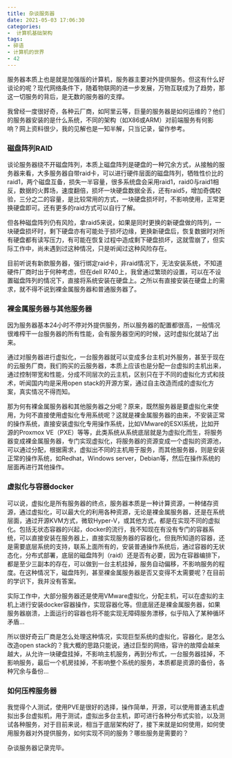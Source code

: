 ```yaml
---
title: 杂谈服务器
date: 2021-05-03 17:06:30
categories:
-  计算机基础架构
tags:
- 碎语
- 计算机的世界
- 42
---
```






服务器本质上也是就是加强版的计算机，服务器主要对外提供服务。但这有什么好谈论的呢？现代网络条件下，随着物联网的进一步发展，万物互联成为了趋势，那这一切服务的背后，是无数的服务器的支撑。

我曾经一度很好奇，各种云厂商，如阿里云等，巨量的服务器是如何运维的？他们的服务器安装的是什么系统，不同的架构（如X86或ARM）对前端服务有何影响？网上资料很少，我的见解也是一知半解，只当记录，留作参考。

### 磁盘阵列RAID

谈论服务器绕不开磁盘阵列，本质上磁盘阵列是硬盘的一种冗余方式，从接触的服务器来看，大多服务器自带raid卡，可以进行硬件层面的磁盘阵列，牺牲性价比的raid1，两个磁盘互备，损失一半容量，很多系统盘会采用raid1，raid0与raid1相反，数据的火葬场，速度翻倍，损坏一块硬盘数据全丢，还有raid5，增加奇偶校验，三分之二的容量，是比较常用的方式，一块硬盘损坏时，不影响使用，正常更换硬盘即可。还有更多的raid方式可以自行了解。

但各种磁盘阵列仍有风险，拿raid5来说，如果是同时更换的新硬盘做的阵列，一块硬盘损坏时，剩下硬盘亦有可能处于损坏边缘，更换新硬盘后，恢复数据时对所有硬盘都有读写压力，有可能在恢复过程中造成剩下硬盘损坏，这就雪崩了，但实际工作中，尚未遇到过这种情况，只是听闻过这种风险存在。

目前听说有新款服务器，强行绑定raid卡，非raid情况下，无法安装系统，不知道硬件厂商时出于何种考虑，但在dell R740上，我曾通过繁琐的设置，可以在不设置磁盘阵列的情况下，直接将系统安装在硬盘上。之所以有直接安装在硬盘上的需求，就不得不说到裸金属服务器和普通服务器了。

### 裸金属服务器与其他服务器

因为服务器基本24小时不停对外提供服务，所以服务器的配置都很高，一般情况很难榨干一台服务器的所有性能，会有服务器空闲的时候，这时虚拟化就站了出来。

通过对服务器进行虚拟化，一台服务器就可以变成多台主机对外服务，甚至于现在的云服务厂商，我们购买的云服务器，本质上应该也是分配一台虚拟的主机出来，通过控制带宽和性能，分成不同层次的云主机，区别只在于不同的虚拟化方式和技术，听闻国内均是采用open stack的开源方案，通过自主改造而成的虚拟化方案，真实情况不得而知。

那为何有裸金属服务器和其他服务器之分呢？原来，既然服务器是要虚拟化来使用，为何不直接使用虚拟化专用系统呢？这就是裸金属服务器的由来，不安装正常的操作系统，直接安装虚拟化专用操作系统，比如VMware的ESXI系统，比如开源的Proxmox VE（PXE）等等，此类系统从系统底层就是为虚拟化而生，将服务器变成裸金属服务器，专门实现虚拟化，将服务器的资源变成一个虚拟的资源池，可以通过分配，根据需求，虚拟出不同的主机用于服务，而其他服务器，则是安装正常的操作系统，如Redhat，Windows server，Debian等，然后在操作系统的层面再进行其他操作。

### 虚拟化与容器docker

可以说，虚拟化是所有服务器的终点，服务器本质是一种计算资源，一种储存资源，通过虚拟化，可以最大化的利用各种资源，无论是裸金属服务器，还是在系统层面，通过开源KVM方式，微软Hyper-V，或其他方式，都是在实现不同的虚拟化。包括无状态容器的兴起，docker的流行，我不知现在有没有专门的容器系统，可以直接安装在服务器上，直接实现服务器的容器化，但我所知道的容器，还是需要底层系统的支持，联系上面所有的，安装普通操作系统后，通过容器的无状态化，分布式部署，底层的磁盘阵列（raid）还是否有必要，因为在容器编排下，都是至少三副本的存在，可以做到一台主机挂掉，服务自动偏移，不影响服务的程度。在这种情况下，磁盘阵列，甚至裸金属服务器是否又变得不太需要呢？在目前的学识下，我并没有答案。

实际工作中，大部分服务器还是使用VMware虚拟化，分配主机，可以在虚拟的主机上进行安装docker容器操作，实现容器化等。但底层还是裸金属服务器，如果服务器崩溃，上面运行的容器也将不能实现无障碍服务漂移，似乎陷入了某种循环矛盾...

所以很好奇云厂商是怎么处理这种情况，实现巨型系统的虚拟化，容器化，是怎么改造open stack的？我大概的思路只能说，通过巨型的网络，容许的故障会越来越大，从允许一块硬盘挂掉，不影响主机服务，再到分布式，一台服务器挂掉，不影响服务，最后一个机房挂掉，不影响整个系统的服务，本质都是资源的备份，各种冗余与备份...



### 如何压榨服务器

我觉得个人测试，使用PVE是很好的选择，操作简单，开源，可以使用普通主机虚拟出多台虚拟机，用于测试，虚拟出多台主机，即可进行各种分布式实验，以及测试各种服务，对于目前来说，相当于底层架构好了，接下来就是如何使用，如何使用服务器对外提供服务，如何实现不同的服务？哪些服务是需要的？

杂谈服务器记录完毕。



